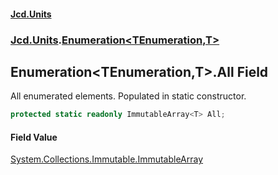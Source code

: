#### [Jcd.Units](index.md 'index')
### [Jcd.Units](Jcd.Units.md 'Jcd.Units').[Enumeration&lt;TEnumeration,T&gt;](Jcd.Units.Enumeration_TEnumeration,T_.md 'Jcd.Units.Enumeration<TEnumeration,T>')

## Enumeration<TEnumeration,T>.All Field

All enumerated elements. Populated in static constructor.

```csharp
protected static readonly ImmutableArray<T> All;
```

#### Field Value
[System.Collections.Immutable.ImmutableArray](https://docs.microsoft.com/en-us/dotnet/api/System.Collections.Immutable.ImmutableArray 'System.Collections.Immutable.ImmutableArray')